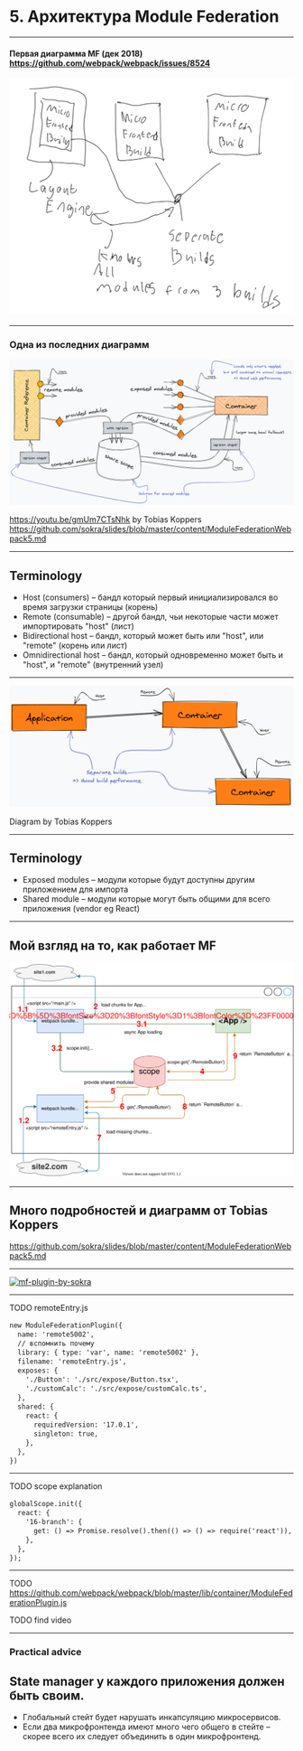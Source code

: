 # 5. Архитектура Module Federation

-----

#### Первая диаграмма MF (дек 2018) <br/> <https://github.com/webpack/webpack/issues/8524>

![first draft](./diagram-2018.png) <!-- .element: class="plain" style="background-color: white" width="700" -->

-----

### Одна из последних диаграмм

![2020](./diagram-2020.png) <!-- .element: class="plain" style="background-color: white" width="1200" -->

<https://youtu.be/gmUm7CTsNhk> by Tobias Koppers
<https://github.com/sokra/slides/blob/master/content/ModuleFederationWebpack5.md>

-----

## Terminology <!-- .element: class="orange" -->

- <!-- .element: class="fragment" --><span class="green">Host (consumers)</span> – бандл который первый инициализировался во время загрузки страницы <span class="gray">(корень)</span>
- <!-- .element: class="fragment" --><span class="green">Remote (consumable)</span> – другой бандл, чьи некоторые части может импортировать "host" <span class="gray">(лист)</span>
- <!-- .element: class="fragment" --><span class="green">Bidirectional host</span> – бандл, который может быть или "host", или "remote" <span class="gray">(корень или лист)</span>
- <!-- .element: class="fragment" --><span class="green">Omnidirectional host</span> – бандл, который одновременно может быть и "host", и "remote" <span class="gray">(внутренний узел)</span>

-----

![host-remote-by-sokra](./host-remote-by-sokra.png) <!-- .element: class="plain" style="background-color: white" width="800" -->

Diagram by Tobias Koppers

-----

## Terminology <!-- .element: class="orange" -->

- <!-- .element: class="fragment" --><span class="green">Exposed modules</span> – модули которые будут доступны другим приложением для импорта
- <!-- .element: class="fragment" --><span class="green">Shared module</span> – модули которые могут быть общими для всего приложения (vendor eg React)

-----

## Мой взгляд на то, как работает MF

![how it works](./diagram.drawio.svg) <!-- .element: class="plain" style="background-color: white" width="800" -->

-----

## Много подробностей и диаграмм от Tobias Koppers

<https://github.com/sokra/slides/blob/master/content/ModuleFederationWebpack5.md>

-----

[![mf-plugin-by-sokra](./mf-plugin-by-sokra.png)](https://github.com/sokra/slides/blob/master/content/ModuleFederationWebpack5/28.png) <!-- .element: class="plain" style="background-color: white" width="800" -->

-----

TODO remoteEntry.js

```
new ModuleFederationPlugin({
  name: 'remote5002',
  // вспомнить почему
  library: { type: 'var', name: 'remote5002' },
  filename: 'remoteEntry.js',
  exposes: {
    './Button': './src/expose/Button.tsx',
    './customCalc': './src/expose/customCalc.ts',
  },
  shared: {
    react: {
      requiredVersion: '17.0.1',
      singleton: true,
    },
  },
})
```

-----

TODO scope explanation

```
globalScope.init({
  react: {
    '16-branch': {
      get: () => Promise.resolve().then(() => () => require('react')),
    },
  },
});
```

-----

TODO https://github.com/webpack/webpack/blob/master/lib/container/ModuleFederationPlugin.js

TODO find video

-----

### Practical advice <!-- .element: class="green" -->

## <b class="orange">State manager у каждого приложения должен быть своим.</b>

- <!-- .element: class="fragment" --> Глобальный стейт будет нарушать инкапсуляцию микросервисов.
- <!-- .element: class="fragment" --> Если два микрофронтенда имеют много чего общего в стейте – скорее всего их следует объединить в один микрофронтенд. 

